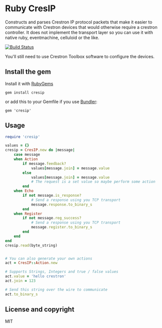 # Ruby CresIP

Constructs and parses Crestron IP protocol packets that make it easier to communicate with Crestron devices that would otherwise require a crestron controller.
It does not implement the transport layer so you can use it with native ruby, eventmachine, celluloid or the like.

[![Build Status](https://travis-ci.org/acaprojects/ruby-cresip.svg?branch=master)](https://travis-ci.org/acaprojects/ruby-cresip)

You'll still need to use Crestron Toolbox software to configure the devices.


## Install the gem

Install it with [RubyGems](https://rubygems.org/)

    gem install cresip

or add this to your Gemfile if you use [Bundler](http://gembundler.com/):

    gem 'cresip'



## Usage

```ruby
require 'cresip'

values = {}
cresip = CresIP.new do |message|
    case message
    when Action
        if message.feedback?
            values[message.join] = message.value
        else
            values[message.join] = message.value
            # The request is a set value so maybe perform some action
        end
    when Echo
        if not message.is_response?
            # Send a response using you TCP transport
            message.response.to_binary_s
        end
    when Register
        if not message.reg_success?
            # Send a response using you TCP transport
            message.register.to_binary_s
        end
    end
end
cresip.read(byte_string)


# You can also generate your own actions
act = CresIP::Action.new

# Supports Strings, Integers and true / false values
act.value = 'hello crestron'
act.join = 123

# Send this string over the wire to communicate
act.to_binary_s

```



## License and copyright

MIT
